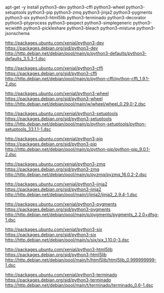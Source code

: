 apt-get -y install
python3-dev
python3-cffi
python3-wheel
python3-setuptools
python3-pip
python3-zmq
python3-jinja2
python3-pygments
python3-six
python3-html5lib
python3-terminado
python3-decorator
python3-ptyprocess
python3-pexpect
python3-simplegeneric
python3-wcwidth
python3-pickleshare
python3-bleach
python3-mistune
python3-jsonschema

http://packages.ubuntu.com/xenial/python3-dev
https://packages.debian.org/sid/python3-dev
http://http.debian.net/debian/pool/main/p/python3-defaults/python3-defaults_3.5.3-1.dsc

http://packages.ubuntu.com/xenial/python3-cffi
https://packages.debian.org/sid/python3-cffi
http://http.debian.net/debian/pool/main/p/python-cffi/python-cffi_1.9.1-2.dsc

http://packages.ubuntu.com/xenial/python3-wheel
https://packages.debian.org/sid/python3-wheel
http://http.debian.net/debian/pool/main/w/wheel/wheel_0.29.0-2.dsc

http://packages.ubuntu.com/xenial/python3-setuptools
https://packages.debian.org/sid/python3-setuptools
http://http.debian.net/debian/pool/main/p/python-setuptools/python-setuptools_33.1.1-1.dsc

http://packages.ubuntu.com/xenial/python3-pip
https://packages.debian.org/sid/python3-pip
http://http.debian.net/debian/pool/main/p/python-pip/python-pip_9.0.1-2.dsc

http://packages.ubuntu.com/xenial/python3-zmq
https://packages.debian.org/sid/python3-zmq
http://http.debian.net/debian/pool/main/p/pyzmq/pyzmq_16.0.2-2.dsc

http://packages.ubuntu.com/xenial/python3-jinja2
https://packages.debian.org/sid/python3-jinja2
http://http.debian.net/debian/pool/main/j/jinja2/jinja2_2.9.4-1.dsc

http://packages.ubuntu.com/xenial/python3-pygments
https://packages.debian.org/sid/python3-pygments
http://http.debian.net/debian/pool/main/p/pygments/pygments_2.2.0+dfsg-1.dsc

http://packages.ubuntu.com/xenial/python3-six
https://packages.debian.org/sid/python3-six
http://http.debian.net/debian/pool/main/s/six/six_1.10.0-3.dsc

http://packages.ubuntu.com/xenial/python3-html5lib
https://packages.debian.org/sid/python3-html5lib
http://http.debian.net/debian/pool/main/h/html5lib/html5lib_0.999999999-1.dsc

http://packages.ubuntu.com/xenial/python3-terminado
https://packages.debian.org/sid/python3-terminado
http://http.debian.net/debian/pool/main/t/terminado/terminado_0.6-1.dsc

 
   
